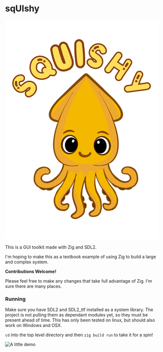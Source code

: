 # sqUIshy

![The mascot](./media/sqUIshy.svg)

This is a GUI toolkit made with Zig and SDL2.

I'm hoping to make this as a textbook example of using Zig to build a large and complex system.

**Contributions Welcome!**

Please feel free to make any changes that take full advantage of Zig. I'm sure there are many places.


### Running
Make sure you have SDL2 and SDL2_ttf installed as a system library. The project is not pulling them as dependant modules yet, so they must be present ahead of time.
This has only been tested on linux, but should also work on Windows and OSX.

```cd``` into the top level directory and then ```zig build run``` to take it for a spin!

![A little demo](./media/demo3.gif)
